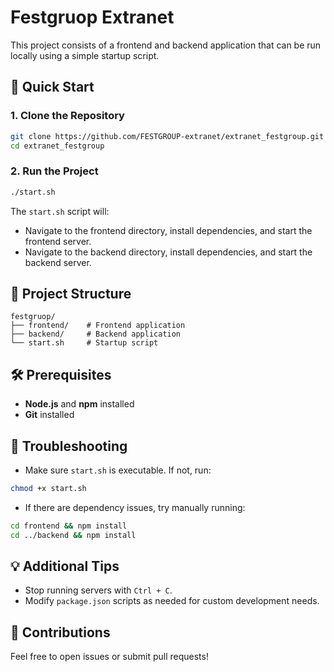 # Festgruop Extranet 

This project consists of a frontend and backend application that can be run locally using a simple startup script.

## 🚀 Quick Start

### 1. Clone the Repository

```bash
git clone https://github.com/FESTGROUP-extranet/extranet_festgroup.git
cd extranet_festgroup
```

### 2. Run the Project

```bash
./start.sh
```

The `start.sh` script will:

- Navigate to the frontend directory, install dependencies, and start the frontend server.
- Navigate to the backend directory, install dependencies, and start the backend server.

## 📁 Project Structure

```
festgruop/
├── frontend/    # Frontend application
├── backend/     # Backend application
└── start.sh     # Startup script
```

## 🛠 Prerequisites

- **Node.js** and **npm** installed
- **Git** installed

## 🐞 Troubleshooting

- Make sure `start.sh` is executable. If not, run:

```bash
chmod +x start.sh
```

- If there are dependency issues, try manually running:

```bash
cd frontend && npm install
cd ../backend && npm install
```

## 💡 Additional Tips

- Stop running servers with `Ctrl + C`.
- Modify `package.json` scripts as needed for custom development needs.

## 🤝 Contributions

Feel free to open issues or submit pull requests!

